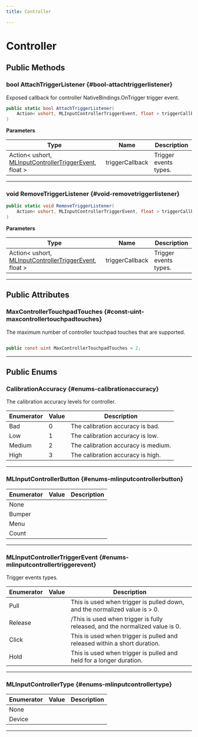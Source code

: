 ```yaml
---
title: Controller

---
```


# Controller










## Public Methods

### bool AttachTriggerListener {#bool-attachtriggerlistener}

Exposed callback for controller NativeBindings.OnTrigger   trigger event. 

```csharp
public static bool AttachTriggerListener(
    Action< ushort, MLInputControllerTriggerEvent, float > triggerCallback
)
```


**Parameters**

| Type | Name  | Description  | 
|--|--|--|
| Action&lt; ushort, [MLInputControllerTriggerEvent](/versioned_docs/version-03-Jan-2023/unity-api/api/UnityEngine.XR.MagicLeap/InputSubsystem/Extensions/Controller/UnityEngine.XR.MagicLeap.InputSubsystem.Extensions.Controller.md#enums-mlinputcontrollertriggerevent), float &gt; |triggerCallback|Trigger events types. |






-----------

### void RemoveTriggerListener {#void-removetriggerlistener}

```csharp
public static void RemoveTriggerListener(
    Action< ushort, MLInputControllerTriggerEvent, float > triggerCallback
)
```


**Parameters**

| Type | Name  | Description  | 
|--|--|--|
| Action&lt; ushort, [MLInputControllerTriggerEvent](/versioned_docs/version-03-Jan-2023/unity-api/api/UnityEngine.XR.MagicLeap/InputSubsystem/Extensions/Controller/UnityEngine.XR.MagicLeap.InputSubsystem.Extensions.Controller.md#enums-mlinputcontrollertriggerevent), float &gt; |triggerCallback|Trigger events types. |






-----------

## Public Attributes

### MaxControllerTouchpadTouches {#const-uint-maxcontrollertouchpadtouches}

The maximum number of controller touchpad touches that are supported. 

```csharp

public const uint MaxControllerTouchpadTouches = 2;

```






-----------

## Public Enums

### CalibrationAccuracy {#enums-calibrationaccuracy}

The calibration accuracy levels for controller. 

| Enumerator | Value | Description |
| ---------- | ----- | ----------- |
| Bad | 0| The calibration accuracy is bad.   |
| Low | 1| The calibration accuracy is low.   |
| Medium | 2| The calibration accuracy is medium.   |
| High | 3| The calibration accuracy is high.   |








-----------

### MLInputControllerButton {#enums-mlinputcontrollerbutton}

| Enumerator | Value | Description |
| ---------- | ----- | ----------- |
| None | |   |
| Bumper | |   |
| Menu | |   |
| Count | |   |








-----------

### MLInputControllerTriggerEvent {#enums-mlinputcontrollertriggerevent}

Trigger events types. 

| Enumerator | Value | Description |
| ---------- | ----- | ----------- |
| Pull | | This is used when trigger is pulled down, and the normalized value is &gt; 0.   |
| Release | | /This is used when trigger is fully released, and the normalized value is 0.   |
| Click | | This is used when trigger is pulled and released within a short duration.   |
| Hold | | This is used when trigger is pulled and held for a longer duration.   |








-----------

### MLInputControllerType {#enums-mlinputcontrollertype}

| Enumerator | Value | Description |
| ---------- | ----- | ----------- |
| None | |   |
| Device | |   |








-----------

